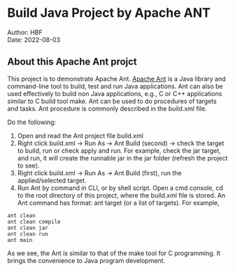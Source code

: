 # Build Java Project by Apache ANT
Author: HBF  
Date: 2022-08-03  

## About this Apache Ant projct

This project is to demonstrate Apache Ant. [Apache Ant](https://ant.apache.org/) is a Java library and command-line tool to build, test and run Java applications. Ant can also be used effectively to build non Java applications, e.g., C or C++ applications similar to C build tool make. Ant can be used to do procedures of targets and tasks. Ant procedure is commonly described in the build.xml file.

Do the following:

1. Open and read the Ant project file build.xml
2. Right click build.xml -> Run As -> Ant Build (second) -> check the target to build, run or check apply and run. For example, check the jar target, and run, it will create the runnable jar in the jar folder (refresh the project to see).
3. Right click build.xml -> Run As -> Ant Build (first), run the applied/selected target. 
4. Run Ant by command in CLI, or by shell script. Open a cmd console, cd to the root directory of this project, where the build.xml file is stored. An Ant command has format:  ant target (or a list of targets).  For example, 

```
ant clean
ant clean compile
ant clean jar
ant clean run
ant main
```

As we see, the Ant is similar to that of the make tool for C programming. It brings the convenience to Java program development.

